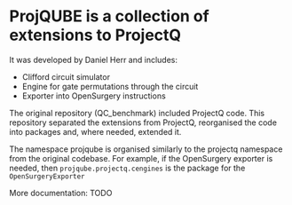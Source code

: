 # ProjQUBE is a collection of extensions to ProjectQ

It was developed by Daniel Herr and includes:
* Clifford circuit simulator
* Engine for gate permutations through the circuit
* Exporter into OpenSurgery instructions

The original repository (QC_benchmark) included ProjectQ code. This repository separated the extensions from ProjectQ, reorganised the code into packages and, where needed, extended it.

The namespace projqube is organised similarly to the projectq namespace from the original codebase.
For example, if the OpenSurgery exporter is needed, then ``projqube.projectq.cengines`` is the package for the ``OpenSurgeryExporter``

More documentation: TODO